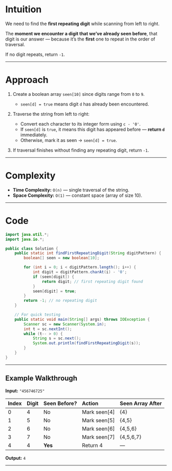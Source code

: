 # Intuition

We need to find the **first repeating digit** while scanning from left to right.

The **moment we encounter a digit that we’ve already seen before**, that digit is our answer — because it’s the **first** one to repeat in the order of traversal.

If no digit repeats, return `-1`.

---

# Approach

1. Create a boolean array `seen[10]` since digits range from `0` to `9`.

   * `seen[d] = true` means digit `d` has already been encountered.

2. Traverse the string from left to right:

   * Convert each character to its integer form using `c - '0'`.
   * If `seen[d]` is `true`, it means this digit has appeared before — **return `d`** immediately.
   * Otherwise, mark it as seen → `seen[d] = true`.

3. If traversal finishes without finding any repeating digit, return `-1`.

---

# Complexity

* **Time Complexity:** `O(n)` — single traversal of the string.
* **Space Complexity:** `O(1)` — constant space (array of size 10).

---

# Code

```java
import java.util.*;
import java.io.*;

public class Solution {
    public static int findFirstRepeatingDigit(String digitPattern) {
        boolean[] seen = new boolean[10];

        for (int i = 0; i < digitPattern.length(); i++) {
            int digit = digitPattern.charAt(i) - '0';
            if (seen[digit]) {
                return digit; // first repeating digit found
            }
            seen[digit] = true;
        }
        return -1; // no repeating digit
    }

    // For quick testing
    public static void main(String[] args) throws IOException {
        Scanner sc = new Scanner(System.in);
        int t = sc.nextInt();
        while (t-- > 0) {
            String s = sc.next();
            System.out.println(findFirstRepeatingDigit(s));
        }
    }
}
```

---

## Example Walkthrough

**Input:** `"456746725"`

| Index | Digit | Seen Before? | Action       | Seen Array After |
| :---- | :---- | :----------- | :----------- | :--------------- |
| 0     | 4     | No           | Mark seen[4] | {4}              |
| 1     | 5     | No           | Mark seen[5] | {4,5}            |
| 2     | 6     | No           | Mark seen[6] | {4,5,6}          |
| 3     | 7     | No           | Mark seen[7] | {4,5,6,7}        |
| 4     | 4     | **Yes**      | Return 4     | —                |

**Output:** `4`

---

